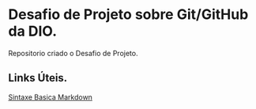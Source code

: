 # Desafio de Projeto sobre Git/GitHub da DIO.
Repositorio criado o Desafio de Projeto.

## Links Úteis.
[Sintaxe Basica Markdown](https://www.markdownguide.org/basic-syntax/)
